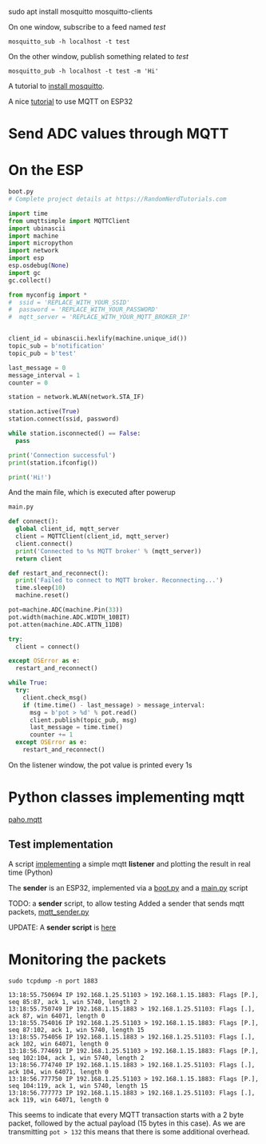 sudo apt install mosquitto mosquitto-clients

On one window, subscribe to a feed named *test*
```
mosquitto_sub -h localhost -t test
```
On the other window, publish something related to *test*
```
mosquitto_pub -h localhost -t test -m 'Hi'
```

A tutorial to [install mosquitto](https://www.digitalocean.com/community/tutorials/how-to-install-and-secure-the-mosquitto-mqtt-messaging-broker-on-ubuntu-18-04).

A nice [tutorial](https://randomnerdtutorials.com/micropython-mqtt-esp32-esp8266/) to use MQTT on ESP32


# Send ADC values through MQTT

# On the ESP

```python
boot.py
# Complete project details at https://RandomNerdTutorials.com

import time
from umqttsimple import MQTTClient
import ubinascii
import machine
import micropython
import network
import esp
esp.osdebug(None)
import gc
gc.collect()

from myconfig import *
#  ssid = 'REPLACE_WITH_YOUR_SSID'
#  password = 'REPLACE_WITH_YOUR_PASSWORD'
#  mqtt_server = 'REPLACE_WITH_YOUR_MQTT_BROKER_IP'


client_id = ubinascii.hexlify(machine.unique_id())
topic_sub = b'notification'
topic_pub = b'test'

last_message = 0
message_interval = 1
counter = 0

station = network.WLAN(network.STA_IF)

station.active(True)
station.connect(ssid, password)

while station.isconnected() == False:
  pass

print('Connection successful')
print(station.ifconfig())

print('Hi!')
```
And the main file, which is executed after powerup
```python
main.py

def connect():
  global client_id, mqtt_server
  client = MQTTClient(client_id, mqtt_server)
  client.connect()
  print('Connected to %s MQTT broker' % (mqtt_server))
  return client

def restart_and_reconnect():
  print('Failed to connect to MQTT broker. Reconnecting...')
  time.sleep(10)
  machine.reset()

pot=machine.ADC(machine.Pin(33))
pot.width(machine.ADC.WIDTH_10BIT)
pot.atten(machine.ADC.ATTN_11DB)

try:
  client = connect()

except OSError as e:
  restart_and_reconnect()

while True:
  try:
    client.check_msg()
    if (time.time() - last_message) > message_interval:
      msg = b'pot > %d' % pot.read()
      client.publish(topic_pub, msg)
      last_message = time.time()
      counter += 1
  except OSError as e:
    restart_and_reconnect()
```

On the listener window, the pot value is printed every 1s


# Python classes implementing mqtt

[paho.mqtt](http://www.steves-internet-guide.com/into-mqtt-python-client/)

## Test implementation
A script [implementing](https://github.com/PerePala/VentiladorUPCManresa/blob/master/ESP32experiments/mqtt_listener_and_plot.py) a simple mqtt **listener** and plotting the result in real time (Python)

The **sender** is an ESP32, implemented via a [boot.py](https://github.com/PerePala/VentiladorUPCManresa/blob/master/ESP32experiments/boot.py) and a [main.py](https://github.com/PerePala/VentiladorUPCManresa/blob/master/ESP32experiments/main.py) script

TODO: a **sender** script, to allow testing
Added a sender that sends mqtt packets, [mqtt_sender.py](https://github.com/PerePala/VentiladorUPCManresa/blob/master/ESP32experiments/mqtt_sender.py)

UPDATE: A **sender script** is [here](https://github.com/PerePala/VentiladorUPCManresa/blob/master/ESP32experiments/mqtt_sender.py)

# Monitoring the packets

```
sudo tcpdump -n port 1883

13:18:55.750694 IP 192.168.1.25.51103 > 192.168.1.15.1883: Flags [P.], seq 85:87, ack 1, win 5740, length 2
13:18:55.750749 IP 192.168.1.15.1883 > 192.168.1.25.51103: Flags [.], ack 87, win 64071, length 0
13:18:55.754016 IP 192.168.1.25.51103 > 192.168.1.15.1883: Flags [P.], seq 87:102, ack 1, win 5740, length 15
13:18:55.754056 IP 192.168.1.15.1883 > 192.168.1.25.51103: Flags [.], ack 102, win 64071, length 0
13:18:56.774691 IP 192.168.1.25.51103 > 192.168.1.15.1883: Flags [P.], seq 102:104, ack 1, win 5740, length 2
13:18:56.774740 IP 192.168.1.15.1883 > 192.168.1.25.51103: Flags [.], ack 104, win 64071, length 0
13:18:56.777750 IP 192.168.1.25.51103 > 192.168.1.15.1883: Flags [P.], seq 104:119, ack 1, win 5740, length 15
13:18:56.777773 IP 192.168.1.15.1883 > 192.168.1.25.51103: Flags [.], ack 119, win 64071, length 0
```

This seems to indicate that every MQTT transaction starts with a 2 byte packet, followed by the actual payload (15 bytes in this case). As we are transmitting ```pot > 132``` this means that there is some additional overhead.
